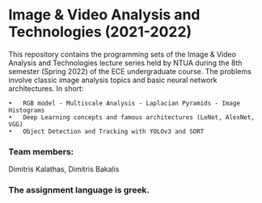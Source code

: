 # Image & Video Analysis and Technologies (2021-2022)



This repository contains the programming sets of the Image & Video Analysis and Technologies lecture series held by NTUA during the 8th semester (Spring 2022) of the ECE undergraduate course. The problems involve classic image analysis topics and basic neural network architectures. In short:

	•	RGB model - Multiscale Analysis - Laplacian Pyramids - Image Histograms
	•	Deep Learning concepts and famous architectures (LeNet, AlexNet, VGG)
	•	Object Detection and Tracking with YOLOv3 and SORT
	
### Team members:

Dimitris Kalathas, Dimitris Bakalis

### The assignment language is greek.
